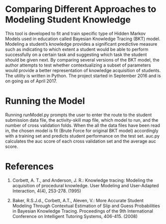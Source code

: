 # Comparing Different Approaches to Modeling Student Knowledge

This tool is developed to fit and train specific type of Hidden Markov Models used in education called Bayesian Knowledge Tracing (BKT) model. Modeling a student’s knowledge provides a significant predictive measure such as indicating to which extent a student would be able to perform successfully on a certain task and suggesting which task the student should be given next. By comparing several versions of the BKT model, the author attempts to test whether contextualizing a subset of parameters would provide a better representation of knowledge acquisition of students. The utility is written in Python. The project started in September 2016 and is on going as of April 2017.

# Running the Model

Running runModel.py prompts the user to enter the route to the student submission data file, the activity-skill map file, which model to run, and the number of cross validation folds. When the all the data files have been read in, the chosen model is fit (Brute Force for original BKT model) accordingly with a training set and predicts student performance on the test set. auc.py calculates the auc score of each cross validation set and the average auc score.
# References

1. Corbett, A. T., and Anderson, J. R.: Knowledge tracing: Modeling the acquisition of procedural knowledge. User Modeling and User-Adapted Interaction, 4(4), 253-278. (1995)

2. Baker, R.S.J.d., Corbett, A.T., Aleven, V.: More Accurate Student Modeling Through Contextual Estimation of Slip and Guess Probabilities in Bayesian Knowledge Tracing. Proceedings of the 9th International Conference on Intelligent Tutoring Systems, 406-415. (2008)
